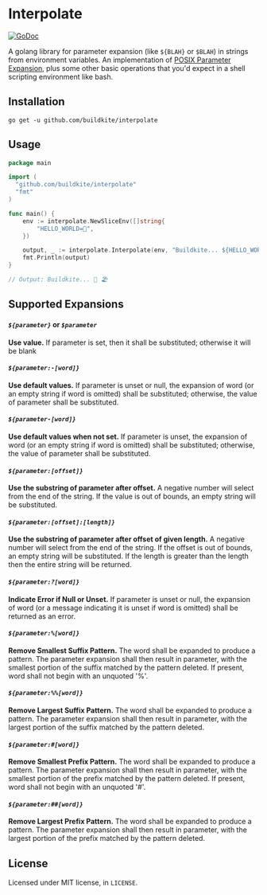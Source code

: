 Interpolate
===========

[![GoDoc](https://godoc.org/github.com/buildkite/interpolate?status.svg)](https://godoc.org/github.com/buildkite/interpolate)

A golang library for parameter expansion (like `${BLAH}` or `$BLAH`) in strings from environment variables. An implementation of [POSIX Parameter Expansion](http://pubs.opengroup.org/onlinepubs/9699919799/utilities/V3_chap02.html#tag_18_06_02), plus some other basic operations that you'd expect in a shell scripting environment like bash.

## Installation

```
go get -u github.com/buildkite/interpolate
```

## Usage

```go
package main

import (
  "github.com/buildkite/interpolate"
  "fmt"
)

func main() {
	env := interpolate.NewSliceEnv([]string{
		"HELLO_WORLD=🦀",
	})

	output, _ := interpolate.Interpolate(env, "Buildkite... ${HELLO_WORLD} ${ANOTHER_VAR:-🏖}")
	fmt.Println(output)
}

// Output: Buildkite... 🦀 🏖

```

## Supported Expansions

#### *`${parameter}`* or *`$parameter`*
**Use value.** If parameter is set, then it shall be substituted; otherwise it will be blank

#### *`${parameter:-[word]}`*
**Use default values.** If parameter is unset or null, the expansion of word (or an empty string if word is omitted) shall be substituted; otherwise, the value of parameter shall be substituted.

#### *`${parameter-[word]}`*
**Use default values when not set.** If parameter is unset, the expansion of word (or an empty string if word is omitted) shall be substituted; otherwise, the value of parameter shall be substituted.

#### *`${parameter:[offset]}`*
**Use the substring of parameter after offset.** A negative number will select from the end of the string. If the value is out of bounds, an empty string will be substituted.

#### *`${parameter:[offset]:[length]}`*
**Use the substring of parameter after offset of given length.** A negative number will select from the end of the string. If the offset is out of bounds, an empty string will be substituted. If the length is greater than the length then the entire string will be returned.

#### *`${parameter:?[word]}`*
**Indicate Error if Null or Unset.** If parameter is unset or null, the expansion of word (or a message indicating it is unset if word is omitted) shall be returned as an error.

#### *`${parameter:%[word]}`*
**Remove Smallest Suffix Pattern.** The word shall be expanded to produce a pattern. The parameter expansion shall then result in parameter, with the smallest portion of the suffix matched by the pattern deleted. If present, word shall not begin with an unquoted '%'.

#### *`${parameter:%%[word]}`*
**Remove Largest Suffix Pattern.** The word shall be expanded to produce a pattern. The parameter expansion shall then result in parameter, with the largest portion of the suffix matched by the pattern deleted.

#### *`${parameter:#[word]}`*
**Remove Smallest Prefix Pattern.** The word shall be expanded to produce a pattern. The parameter expansion shall then result in parameter, with the smallest portion of the prefix matched by the pattern deleted. If present, word shall not begin with an unquoted '#'.

#### *`${parameter:##[word]}`*
**Remove Largest Prefix Pattern.** The word shall be expanded to produce a pattern. The parameter expansion shall then result in parameter, with the largest portion of the prefix matched by the pattern deleted.

## License

Licensed under MIT license, in `LICENSE`.
